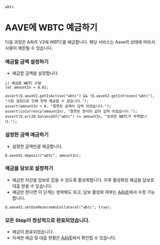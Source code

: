 ```meta-Currency
wbtc
```

# AAVE에 WBTC 예금하기

다음 과정은 AAVE V2에 WBTC를 예금합니다. 해당 서비스는 Aave의 상태에 따라서 사용이 제한될 수 있습니다.

### 예금할 금액 설정하기

- 예금할 금액을 설정합니다.

```input WBTC
// 예금할 WBTC 수량
let amountIn = 0.01;
```

```input-Verify
assert(Q.aaveV2.getIsActive("wbtc") && !Q.aaveV2.getIsFrozen("wbtc"), "시장 설정으로 인해 현재 예금할 수 없습니다.");
assert(amountIn > 0, "잘못된 금액이 입력 되었습니다.");
assert(isCurrency(amountIn), "잘못된 형식의 값이 입력 되었습니다.");
assert(Q.erc20.balanceOf("wbtc") >= amountIn, "보유한 WBTC가 부족합니다.");
```

### 설정한 금액 예금하기

- 설정한 금액만큼 예금합니다.

```taster
Q.aaveV2.deposit("wbtc", amountIn);
```

### 예금을 담보로 설정하기

- 예금한 자산을 담보로 잡을 수 있도록 활성화합니다. 이후 활성화된 예금을 담보로 대출 받을 수 있습니다.
- 예금만 한다면 이 단계는 생략해도 되고, 담보 활성화 여부는 [AAVE](https://app.aave.com/#/dashboard)에서 수정 가능합니다.

```taster
Q.aaveV2.setUseReserveAsCollateral("wbtc", true);
```

### 모든 Step이 정상적으로 완료되었습니다.

- 예금이 완료되었습니다.
- 자세한 예금 및 대출 현황은 [AAVE](https://app.aave.com/#/dashboard)에서 확인할 수 있습니다.
